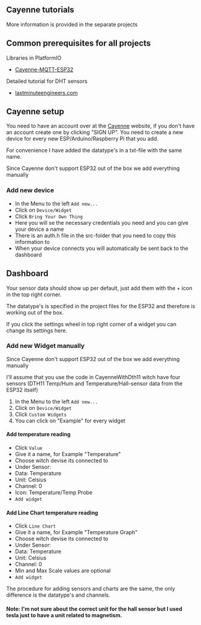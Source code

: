 <article>
    <h1>Cayenne tutorials</h1>
    <p>More information is provided in the separate projects</p>
</article>
<article>
    <h2>Common prerequisites for all projects</h2>
    <p>Libraries in PlatformIO</p>
    <ul>
        <li><a href="https://platformio.org/lib/show/1451/Cayenne-MQTT-ESP">Cayenne-MQTT-ESP32</a></li>
    </ul>
    <p>Detailed tutorial for DHT sensors</p>
    <ul>
        <li><a href="https://lastminuteengineers.com/esp32-dht11-dht22-web-server-tutorial/">lastminuteengineers.com</a></li>
    </ul>
        
</article>
<article>
    <h2>Cayenne setup</h2>
    <p>You need to have an account over at the <a href="https://accounts.mydevices.com/auth/realms/cayenne/protocol/openid-connect/auth?response_type=code&scope=email+profile&client_id=cayenne-web-app&state=vH0lUaJskkgJ4xnpu8cJnc89snnUcx56VUk9clC3&redirect_uri=https%3A%2F%2Fcayenne.mydevices.com%2Fauth%2Fcallback">Cayenne</a> website, if you don't have an account create one by clicking "SIGN UP". You need to create a new device for every new ESP/Arduino/Raspberry Pi that you add.</p>
    <p>For convenience I have added the datatype's in a txt-file with the same name.</p>
    <p>Since Cayenne don't support ESP32 out of the box we add everything manually</p>
</article>
<article>
    <h3>Add new device</h3>
    <ul>
        <li>In the Menu to the left <code>Add new...</code></li>
        <li>Click on <code>Device/Widget</code></li>
        <li>Click <code>Bring Your Own Thing</code></li>
        <li>Here you will se the necessary credentials you need and you can give your device a name</li>
        <li>There is an auth.h file in the src-folder that you need to copy this information to</li>
        <li>When your device connects you will automatically be sent back to the dashboard</li>
    </ul>
</article>
<article>
    <h2>Dashboard</h2>
    <p>Your sensor data should show up per default, just add them with the + icon in the top right corner.</p>
    <p>The datatype's is specified in the project files for the ESP32 and therefore is working out of the box.</p>
    <p>If you click the settings wheel in top right corner of a widget you can change its settings here.</p>
</article>
<article>
    <h3>Add new Widget manually</h3>
    <p>Since Cayenne don't support ESP32 out of the box we add everything manually</p>
    <p>I'll assume that you use the code in CayenneWithDth11 witch have four sensors (DTH11 Temp/Hum and Temperature/Hall-sensor data from the ESP32 itself)</p>
    <ol>
        <li>In the Menu to the left <code>Add new...</code></li>
        <li>Click on <code>Device/Widget</code></li>
        <li>Click <code>Custom Widgets</code></li>
        <li>You can click on "Example" for every widget</li>
    </ol>
    <h4>Add temperature reading</h4>
    <ul>
        <li>Click <code>Value</code></li>
        <li>Give it a name, for Example "Temperature"</li>
        <li>Choose witch devise its connected to</li>
        <li>Under Sensor:</li>
        <li>Data: Temperature</li>
        <li>Unit: Celsius</li>
        <li>Channel: 0</li>
        <li>Icon: Temperature/Temp Probe</li>
        <li><code>Add widget</code></li>
    </ul>
    <h4>Add Line Chart temperature reading</h4>
        <ul>
            <li>Click <code>Line Chart</code></li>
            <li>Give it a name, for Example "Temperature Graph"</li>
            <li>Choose witch devise its connected to</li>
            <li>Under Sensor:</li>
            <li>Data: Temperature</li>
            <li>Unit: Celsius</li>
            <li>Channel: 0</li>
            <li>Min and Max Scale values are optional</li>
            <li><code>Add widget</code></li>
        </ul>
    <p>The procedure for adding sensors and charts are the same, the only difference is the datatype's and channels.</p>
    <h4>Note: I'm not sure about the correct unit for the hall sensor but I used tesla just to have a unit related to magnetism.</h4>
</article>
